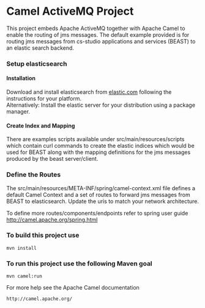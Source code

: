 Camel ActiveMQ Project
======================


This project embeds Apache ActiveMQ together with Apache Camel to enable the routing of jms messages.
The default example provided is for routing jms messages from cs-studio applications and services (BEAST) to an elastic search backend.

### Setup elasticsearch
#### Installation  
Download and install elasticsearch from [elastic.com](https://www.elastic.co/downloads/elasticsearch) following the instructions for your platform.  
Alternatively: Install the elastic server for your distribution using a package manager.
    
#### Create Index and Mapping  
There are examples scripts available under src/main/resources/scripts which  contain curl commands to create the elastic indices which would be used for BEAST along with the mapping definitions for the jms messages produced by the beast server/client.

### Define the Routes  

The src/main/resources/META-INF/spring/camel-context.xml file defines a default Camel Context and a set of routes to forward jms messages from BEAST to elasticsearch. Update the uris to match your network architecture. 
	
To define more routes/components/endpoints refer to spring user guide  
http://camel.apache.org/spring.html

### To build this project use

    mvn install

### To run this project use the following Maven goal

    mvn camel:run

For more help see the Apache Camel documentation

    http://camel.apache.org/
